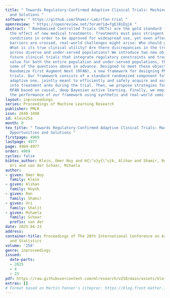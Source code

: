 ```yaml
---
title: " Towards Regulatory-Confirmed Adaptive Clinical Trials: Machine Learning Opportunities
  and Solutions "
software: " https://github.com/Shamir-Lab/rfan-trial "
openreview: " https://openreview.net/forum?id=fgEJ8iEqjk "
abstract: " Randomized Controlled Trials (RCTs) are the gold standard for evaluating
  the effect of new medical treatments. Treatments must pass stringent regulatory
  conditions in order to be approved for widespread use, yet even after the regulatory
  barriers are crossed, real-world challenges might arise: Who should get the treatment?
  What is its true clinical utility? Are there discrepancies in the treatment effectiveness
  across diverse and under-served populations? We introduce two new objectives for
  future clinical trials that integrate regulatory constraints and treatment policy
  value for both the entire population and under-served populations, thus answering
  some of the questions above in advance. Designed to meet these objectives, we formulate
  Randomize First Augment Next (RFAN), a new framework for designing Phase III clinical
  trials. Our framework consists of a standard randomized component followed by an
  adaptive one, jointly meant to efficiently and safely acquire and assign patients
  into treatment arms during the trial. Then, we propose strategies for implementing
  RFAN based on causal, deep Bayesian active learning. Finally, we empirically evaluate
  the performance of our framework using synthetic and real-world semi-synthetic datasets. "
layout: inproceedings
series: Proceedings of Machine Learning Research
publisher: PMLR
issn: 2640-3498
id: klein25a
month: 0
tex_title: " Towards Regulatory-Confirmed Adaptive Clinical Trials: Machine Learning
  Opportunities and Solutions "
firstpage: 4969
lastpage: 4977
page: 4969-4977
order: 4969
cycles: false
bibtex_author: Klein, Omer Noy and H{\"u}y{\"u}k, Alihan and Shamir, Ron and Shalit,
  Uri and van der Schaar, Mihaela
author:
- given: Omer Noy
  family: Klein
- given: Alihan
  family: Hüyük
- given: Ron
  family: Shamir
- given: Uri
  family: Shalit
- given: Mihaela
  family: Schaar
  prefix: van der
date: 2025-04-23
address:
container-title: Proceedings of The 28th International Conference on Artificial Intelligence
  and Statistics
volume: '258'
genre: inproceedings
issued:
  date-parts:
  - 2025
  - 4
  - 23
pdf: https://raw.githubusercontent.com/mlresearch/v258/main/assets/klein25a/klein25a.pdf
extras: []
# Format based on Martin Fenner's citeproc: https://blog.front-matter.io/posts/citeproc-yaml-for-bibliographies/
---
```

